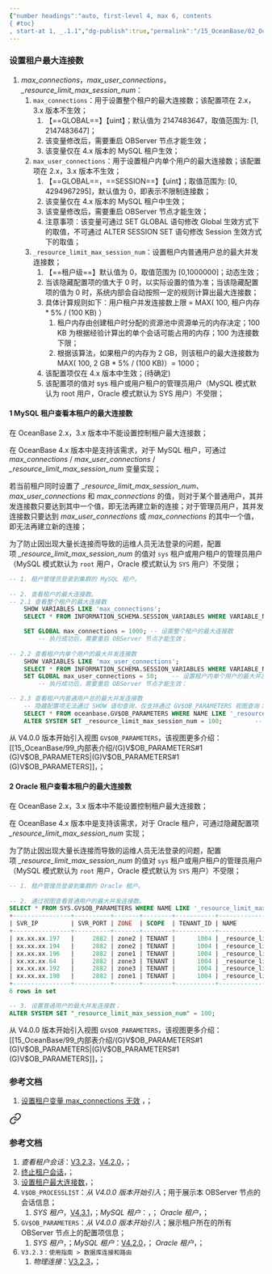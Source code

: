 ```yaml
---
{"number headings":"auto, first-level 4, max 6, contents
{ #toc}
, start-at 1, _.1.1","dg-publish":true,"permalink":"/15_OceanBase/02_OceanBase 基本操作/01_数据库连接和路由/设置租户最大连接数/","dgPassFrontmatter":true}
---
```



### 设置租户最大连接数




1. *max_connections*，*max_user_connections*，*\_resource_limit_max_session_num*：
	1. `max_connections`：用于设置整个租户的最大连接数；该配置项在 2.x，3.x 版本不生效；  
		1. 【==GLOBAL==】【uint】；默认值为 2147483647，取值范围为: [1, 2147483647]；  
		2. 该变量修改后，需要重启 OBServer 节点才能生效；  
		3. 该变量仅在 4.x 版本的 MySQL 租户生效；
	2. `max_user_connections`：用于设置租户内单个用户的最大连接数；该配置项在 2.x，3.x 版本不生效；  
		1. 【==GLOBAL==，==SESSION==】【uint】；取值范围为: [0, 4294967295]，默认值为 0，即表示不限制连接数；  
		2. 该变量仅在 4.x 版本的 MySQL 租户中生效；  
		3. 该变量修改后，需要重启 OBServer 节点才能生效；  
		4. 注意事项：该变量可通过 SET GLOBAL 语句修改 Global 生效方式下的取值，不可通过 ALTER SESSION SET 语句修改 Session 生效方式下的取值；  
	3. `_resource_limit_max_session_num`：设置租户内普通用户总的最大并发连接数；  
		1. 【==租户级==】默认值为 0，取值范围为 [0,1000000]；动态生效；  
		2. 当该隐藏配置项的值大于 0 时，以实际设置的值为准；当该隐藏配置项的值为 0 时，系统内部会自动按照一定的规则计算出最大连接数；  
		4. 具体计算规则如下：用户租户并发连接数上限 = MAX( 100, 租户内存 * 5% / (100 KB) ）  
			1. 租户内存由创建租户时分配的资源池中资源单元的内存决定；100 KB 为根据经验计算出的单个会话可能占用的内存；100 为连接数下限；
			2. 根据该算法，如果租户的内存为 2 GB，则该租户的最大连接数为 MAX( 100, 2 GB * 5% / (100 KB)）= 1000；  
		6. 该配置项仅在 4.x 版本中生效；(待确定)  
		7. 该配置项的值对 sys 租户或用户租户的管理员用户（MySQL 模式默认为 root 用户，Oracle 模式默认为 SYS 用户）不受限；  

#### 1 MySQL 租户查看本租户的最大连接数
在 OceanBase 2.x，3.x 版本中不能设置控制租户最大连接数；  

在 OceanBase 4.x 版本中是支持该需求，对于 MySQL 租户，可通过 *max_connections* / *max_user_connections* / *\_resource_limit_max_session_num* 变量实现；

若当前租户同时设置了 *\_resource_limit_max_session_num*、*max_user_connections* 和 *max_connections* 的值，则对于某个普通用户，其并发连接数只要达到其中一个值，即无法再建立新的连接；对于管理员用户，其并发连接数只要达到 *max_user_connections* 或 *max_connections* 的其中一个值，即无法再建立新的连接；  

为了防止因出现大量长连接而导致的运维人员无法登录的问题，配置项 *\_resource_limit_max_session_num* 的值对 `sys` 租户或用户租户的管理员用户（MySQL 模式默认为 `root` 用户，Oracle 模式默认为 `SYS` 用户）不受限；

```sql  
-- 1. 租户管理员登录到集群的 MySQL 租户。
    
-- 2. 查看租户的最大连接数。
-- 2.1 查看整个租户的最大连接数
	SHOW VARIABLES LIKE 'max_connections';
	SELECT * FROM INFORMATION_SCHEMA.SESSION_VARIABLES WHERE VARIABLE_NAME = 'max_connections';

	SET GLOBAL max_connections = 1000; -- 设置整个租户的最大连接数  
		-- 执行成功后，需要重启 OBServer 节点才能生效；  
        
-- 2.2 查看租户内单个用户的最大并发连接数
	SHOW VARIABLES LIKE 'max_user_connections';
	SELECT * FROM INFORMATION_SCHEMA.SESSION_VARIABLES WHERE VARIABLE_NAME = 'max_user_connections';
	SET GLOBAL max_user_connections = 50;    -- 设置租户内单个用户的最大并发连接数  
		-- 执行成功后，需要重启 OBServer 节点才能生效； 

-- 2.3 查看租户内普通用户总的最大并发连接数
	-- 隐藏配置项无法通过 SHOW 语句查询，仅支持通过 GV$OB_PARAMETERS 视图查询；  
	SELECT * FROM oceanbase.GV$OB_PARAMETERS WHERE NAME LIKE '_resource_limit_max_session_num';
	ALTER SYSTEM SET _resource_limit_max_session_num = 100;         -- 设置租户内普通用户总的最大并发连接数
```  
从 V4.0.0 版本开始引入视图 `GV$OB_PARAMETERS`，该视图更多介绍：[[15_OceanBase/99_内部表介绍/(G)V$OB_PARAMETERS#1 (G)V$OB_PARAMETERS\|(G)V$OB_PARAMETERS#1 (G)V$OB_PARAMETERS]]，；

#### 2 Oracle 租户查看本租户的最大连接数
在 OceanBase 2.x，3.x 版本中不能设置控制租户最大连接数；  

在 OceanBase 4.x 版本中是支持该需求，对于 Oracle 租户，可通过隐藏配置项 *\_resource_limit_max_session_num* 实现；    

为了防止因出现大量长连接而导致的运维人员无法登录的问题，配置项 *\_resource_limit_max_session_num* 的值对 `sys` 租户或用户租户的管理员用户（MySQL 模式默认为 `root` 用户，Oracle 模式默认为 `SYS` 用户）不受限；

```sql
-- 1. 租户管理员登录到集群的 Oracle 租户。
    
-- 2. 通过视图查看普通用户的最大并发连接数。
SELECT * FROM SYS.GV$OB_PARAMETERS WHERE NAME LIKE '_resource_limit_max_session_num';
+----------------+----------+-------+--------+-----------+---------------------------------+-----------+-------+-----------------------------------------------------------------+----------------+-------------------+
| SVR_IP         | SVR_PORT | ZONE  | SCOPE  | TENANT_ID | NAME                            | DATA_TYPE | VALUE | INFO                                                            | SECTION        | EDIT_LEVEL        |
+----------------+----------+-------+--------+-----------+---------------------------------+-----------+-------+-----------------------------------------------------------------+----------------+-------------------+
| xx.xx.xx.197   |     2882 | zone2 | TENANT |      1004 | _resource_limit_max_session_num | NULL      | 0     | the maximum number of sessions that can be created concurrently | RESOURCE_LIMIT | DYNAMIC_EFFECTIVE |
| xx.xx.xx.194   |     2882 | zone2 | TENANT |      1004 | _resource_limit_max_session_num | NULL      | 0     | the maximum number of sessions that can be created concurrently | RESOURCE_LIMIT | DYNAMIC_EFFECTIVE |
| xx.xx.xx.196   |     2882 | zone1 | TENANT |      1004 | _resource_limit_max_session_num | NULL      | 0     | the maximum number of sessions that can be created concurrently | RESOURCE_LIMIT | DYNAMIC_EFFECTIVE |
| xx.xx.xx.64    |     2882 | zone3 | TENANT |      1004 | _resource_limit_max_session_num | NULL      | 0     | the maximum number of sessions that can be created concurrently | RESOURCE_LIMIT | DYNAMIC_EFFECTIVE |
| xx.xx.xx.192   |     2882 | zone3 | TENANT |      1004 | _resource_limit_max_session_num | NULL      | 0     | the maximum number of sessions that can be created concurrently | RESOURCE_LIMIT | DYNAMIC_EFFECTIVE |
| xx.xx.xx.198   |     2882 | zone1 | TENANT |      1004 | _resource_limit_max_session_num | NULL      | 0     | the maximum number of sessions that can be created concurrently | RESOURCE_LIMIT | DYNAMIC_EFFECTIVE |
+----------------+----------+-------+--------+-----------+---------------------------------+-----------+-------+-----------------------------------------------------------------+----------------+-------------------+
6 rows in set

-- 3. 设置普通用户的最大并发连接数；
ALTER SYSTEM SET "_resource_limit_max_session_num" = 100;
```
从 V4.0.0 版本开始引入视图 `GV$OB_PARAMETERS`，该视图更多介绍：[[15_OceanBase/99_内部表介绍/(G)V$OB_PARAMETERS#1 (G)V$OB_PARAMETERS\|(G)V$OB_PARAMETERS#1 (G)V$OB_PARAMETERS]]，；


### 参考文档
1. [设置租户变量 max_connections 无效](https://www.oceanbase.com/knowledge-base/oceanbase-database-1000000000207666?back=kb) ，；  

<div class="transclusion internal-embed is-loaded"><a class="markdown-embed-link" href="/15-ocean-base/02-ocean-base/01//#" aria-label="Open link"><svg xmlns="http://www.w3.org/2000/svg" width="24" height="24" viewBox="0 0 24 24" fill="none" stroke="currentColor" stroke-width="2" stroke-linecap="round" stroke-linejoin="round" class="svg-icon lucide-link"><path d="M10 13a5 5 0 0 0 7.54.54l3-3a5 5 0 0 0-7.07-7.07l-1.72 1.71"></path><path d="M14 11a5 5 0 0 0-7.54-.54l-3 3a5 5 0 0 0 7.07 7.07l1.71-1.71"></path></svg></a><div class="markdown-embed">



### 参考文档
1. *查看租户会话*：[V3.2.3](https://www.oceanbase.com/docs/enterprise-oceanbase-database-cn-10000000000355595)，[V4.2.0](https://www.oceanbase.com/docs/common-oceanbase-database-cn-1000000000033317)，；
2. [终止租户会话](https://www.oceanbase.com/docs/enterprise-oceanbase-database-cn-10000000000355596)，；  
3. [设置租户最大连接数](https://www.oceanbase.com/docs/common-oceanbase-database-cn-1000000000033320)，；
4.  `V$OB_PROCESSLIST`：*从 V4.0.0 版本开始引入*；用于展示本 OBServer 节点的会话信息；
	1. *SYS 租户*，[V4.3.1](https://www.oceanbase.com/docs/common-oceanbase-database-cn-1000000000820297)，；*MySQL 租户*：，； *Oracle 租户*，；
5.  `GV$OB_PARAMETERS`：*从 V4.0.0 版本开始引入*；展示租户所在的所有 OBServer 节点上的配置项信息； 
	1. *SYS 租户*，；*MySQL 租户*：[V4.2.0](https://www.oceanbase.com/docs/common-oceanbase-database-cn-1000000000034573)，； *Oracle 租户*，；
6. `V3.2.3：使用指南 > 数据库连接和路由`
	1. *物理连接*：[V3.2.3](https://www.oceanbase.com/docs/enterprise-oceanbase-database-cn-10000000000354647)，；






</div></div>



